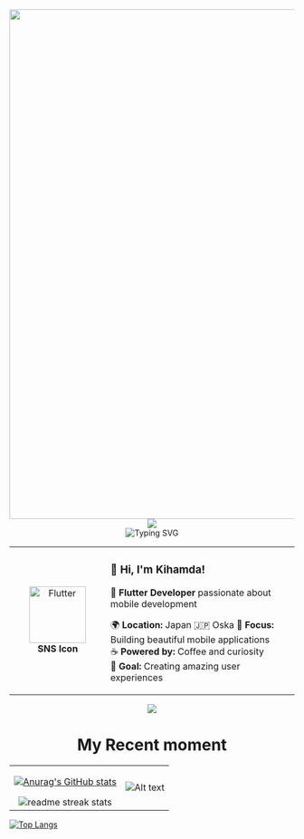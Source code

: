 <div align="center">
  <img src="https://user-images.githubusercontent.com/74038190/212284100-561aa473-3905-4a80-b561-0d28506553ee.gif" width="900">
</div>

<div align="center">
  <img src="https://capsule-render.vercel.app/api?type=waving&color=gradient&customColorList=0,2,2,5,30&height=150&section=header&animation=twinkling" />
</div>

<div align="center">
  <img src="https://readme-typing-svg.herokuapp.com?font=Fira+Code&size=32&duration=2800&pause=2000&color=A9FEF7&center=true&vCenter=true&width=600&lines=Hey+there!+I'm+Kihamda+%F0%9F%91%8B;Fullstack+Web+Developer+%F0%9F%9A%80;Always+Learning+New+Things+%F0%9F%93%9A" alt="Typing SVG" />
</div>

<div align="center">
<table>
<tr>
<td width="200" align="center">
<img src="https://kihamda.net/wp-content/uploads/2025/04/%E7%B5%B1%E4%B8%80%E3%82%A2%E3%82%A4%E3%82%B3%E3%83%B3.png" width="100" height="100" alt="Flutter" />
<br><strong>SNS Icon</strong>
</td>
<td width="500" align="left">

### 👋 **Hi, I'm Kihamda!**
🚀 **Flutter Developer** passionate about mobile development  

🌍 **Location:** Japan 🇯🇵  Oska
💼 **Focus:** Building beautiful mobile applications  
☕ **Powered by:** Coffee and curiosity  
🎯 **Goal:** Creating amazing user experiences  

</td>
</tr>
</table>
</div>

<div align="center">
  <img src="https://github-readme-activity-graph.vercel.app/graph?username=Kihamda&custom_title=User's%20GitHub%20Activity%20Graph&bg_color=0d1117&color=58a6ff&line=58a6ff&point=58a6ff&area=true&hide_border=true" />
</div>


<div align="center">
     
  # My Recent moment

<table>
  <tr>
    <td>
      <div align="center">
  
  [![Anurag's GitHub stats](https://github-readme-stats.vercel.app/api?username=Kihamda&count_private=true&show_icons=true&theme=radical
)](https://github.com/anuraghazra/github-readme-stats)

  <img src="https://github-readme-streak-stats.herokuapp.com/?user=Kihamda&theme=transparent&border_radius=10&starting_year=2020" alt="readme streak stats" />
</div>
    </td>
    <td>
 
![Alt text](https://spotify-recently-played-readme.vercel.app/api?user=31kvhasxxoxdq66t5hyphf6mhbyy)

</td>
  </tr>
</table>

</div>
  
[![Top Langs](https://github-readme-stats.vercel.app/api/top-langs/?username=Kihamda&show_icons=true&theme=radical
)](https://github.com/anuraghazra/github-readme-stats)




